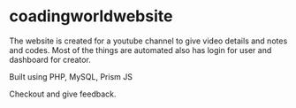 # coadingworldwebsite
The website is created for a youtube channel to give video details and notes and codes. 
Most of the things are automated also has login for user and dashboard for creator.

Built using PHP, MySQL, Prism JS

Checkout and give feedback.

